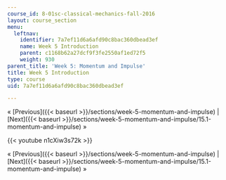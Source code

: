 ```yaml
---
course_id: 8-01sc-classical-mechanics-fall-2016
layout: course_section
menu:
  leftnav:
    identifier: 7a7ef11d6a6afd90c8bac360dbead3ef
    name: Week 5 Introduction
    parent: c1168b62a27dcf9f3fe2550af1ed72f5
    weight: 930
parent_title: 'Week 5: Momentum and Impulse'
title: Week 5 Introduction
type: course
uid: 7a7ef11d6a6afd90c8bac360dbead3ef

---
```


« [Previous]({{< baseurl >}}/sections/week-5-momentum-and-impulse) | [Next]({{< baseurl >}}/sections/week-5-momentum-and-impulse/15.1-momentum-and-impulse) »

{{< youtube n1cXiw3s72k >}}

« [Previous]({{< baseurl >}}/sections/week-5-momentum-and-impulse) | [Next]({{< baseurl >}}/sections/week-5-momentum-and-impulse/15.1-momentum-and-impulse) »